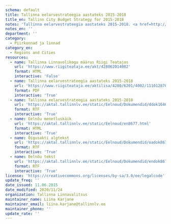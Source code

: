 ```yaml
---
schema: default
title: Tallinna eelarvestrateegia aastateks 2015-2018
title_en: Tallinn City Budget Strategy for 2015-2018
notes: 'Tallinna eelarvestrateegia aastateks 2015-2018. <a href=http://www.tallinn.ee/eelarve>Tallinna eelarved</a>.'
notes_en: ''
department: ''
category:
  - Piirkonnad ja linnad
category_en:
  - Regions and Cities
resources:
  - name: Tallinna Linnavolikogu määrus Riigi Teatajas
    url: 'https://www.riigiteataja.ee/akt/428062014002'
    format: HTML
    interactive: 'False'
  - name: Tallinna eelarvestrateegia aastateks 2015-2018
    url: 'https://www.riigiteataja.ee/aktilisa/4280/6201/4002/1110128705.attachment.pdf'
    format: PDF
    interactive: 'True'
  - name: Tallinna eelarvestrateegia aastateks 2015-2018
    url: 'https://aktal.tallinnlv.ee/static/Eelnoud/Dokumendid/ddok16464.rtf'
    format: RTF
    interactive: 'True'
  - name: Eelnõu menetluskäik
    url: 'https://aktal.tallinnlv.ee/static/Eelnoud/en8677.html'
    format: HTML
    interactive: 'True'
  - name: Õigusakti algtekst
    url: 'https://aktal.tallinnlv.ee/static/Eelnoud/Dokumendid/oadok8677.rtf'
    format: RTF
    interactive: 'True'
  - name: Eelnõu tekst
    url: 'https://aktal.tallinnlv.ee/static/Eelnoud/Dokumendid/endok8677.rtf'
    format: RTF
    interactive: 'True'
license: 'https://creativecommons.org/licenses/by-sa/3.0/ee/legalcode'
update_freq: ''
date_issued: 11.06.2015
date_modified: 2020/11/24
organization: Tallinna Linnavalitsus
maintainer_name: Liina Karjane
maintainer_email: liina.karjane@tallinnlv.ee
maintainer_phone: ''
update_rate: ''
---
```

